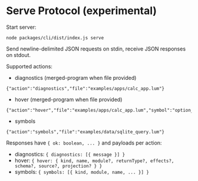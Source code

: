 # Serve Protocol (experimental)

Start server:
```
node packages/cli/dist/index.js serve
```

Send newline-delimited JSON requests on stdin, receive JSON responses on stdout.

Supported actions:

- diagnostics (merged-program when file provided)
```
{"action":"diagnostics","file":"examples/apps/calc_app.lum"}
```
- hover (merged-program when file provided)
```
{"action":"hover","file":"examples/apps/calc_app.lum","symbol":"option_result.Ok"}
```
- symbols
```
{"action":"symbols","file":"examples/data/sqlite_query.lum"}
```

Responses have `{ ok: boolean, ... }` and payloads per action:
- diagnostics: `{ diagnostics: [{ message }] }`
- hover: `{ hover: { kind, name, module?, returnType?, effects?, schema?, source?, projection? } }`
- symbols: `{ symbols: [{ kind, module, name, ... }] }`